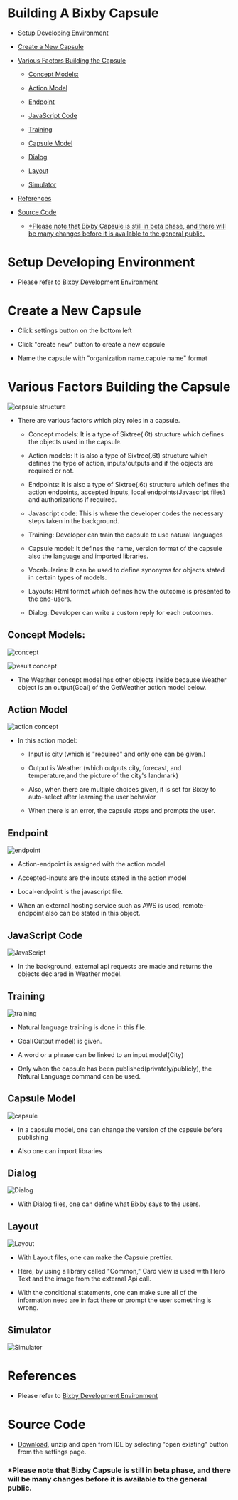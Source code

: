 Building A Bixby Capsule
========================

-   [Setup Developing Environment](#BuildingABixbyCapsule-SetupDevelopingEn)

-   [Create a New Capsule](#BuildingABixbyCapsule-CreateaNewCapsule)

-   [Various Factors Building the
    Capsule](#BuildingABixbyCapsule-VariousFactorsBui)

    -   [Concept Models:](#BuildingABixbyCapsule-ConceptModels:)

    -   [Action Model](#BuildingABixbyCapsule-ActionModel)

    -   [Endpoint](#BuildingABixbyCapsule-Endpoint)

    -   [JavaScript Code](#BuildingABixbyCapsule-JavaScriptCode)

    -   [Training](#BuildingABixbyCapsule-Training)

    -   [Capsule Model](#BuildingABixbyCapsule-CapsuleModel)

    -   [Dialog](#BuildingABixbyCapsule-Dialog)

    -   [Layout](#BuildingABixbyCapsule-Layout)

    -   [Simulator](#BuildingABixbyCapsule-Simulator)

-   [References](#BuildingABixbyCapsule-References)

-   [Source Code](#BuildingABixbyCapsule-SourceCode)

    -   [\*Please note that Bixby Capsule is still in beta phase, and there will
        be many changes before it is available to the general
        public.](#BuildingABixbyCapsule-*PleasenotethatBi)

Setup Developing Environment
============================

-   Please refer to [Bixby Development
    Environment](/display/BC/Bixby+Development+Environment)

Create a New Capsule
====================

-   Click settings button on the bottom left

-   Click "create new" button to create a new capsule

-   Name the capsule with "organization name.capule name" format

Various Factors Building the Capsule
====================================

![capsule structure](https://github.com/mgkang0206/tecace.weather/blob/master/Img/capsule%20structure.PNG)

-   There are various factors which play roles in a capsule.

    -   Concept models: It is a type of Sixtree(.6t) structure which defines the
        objects used in the capsule.

    -   Action models: It is also a type of Sixtree(.6t) structure which defines
        the type of action, inputs/outputs and if the objects are required or
        not.

    -   Endpoints: It is also a type of Sixtree(.6t) structure which defines the
        action endpoints, accepted inputs, local endpoints(Javascript files) and
        authorizations if required.

    -   Javascript code: This is where the developer codes the necessary steps
        taken in the background.

    -   Training: Developer can train the capsule to use natural languages

    -   Capsule model: It defines the name, version format of the capsule also
        the language and imported libraries.

    -   Vocabularies: It can be used to define synonyms for objects stated in
        certain types of models.

    -   Layouts: Html format which defines how the outcome is presented to the
        end-users.

    -   Dialog: Developer can write a custom reply for each outcomes.

Concept Models:
---------------

![concept](https://github.com/mgkang0206/tecace.weather/blob/master/Img/concept.PNG)

![result concept](https://github.com/mgkang0206/tecace.weather/blob/master/Img/result%20concept.PNG)

-   The Weather concept model has other objects inside because Weather object is
    an output(Goal) of the GetWeather action model below.

Action Model
------------

![action concept](https://github.com/mgkang0206/tecace.weather/blob/master/Img/action%20concept.PNG)

-   In this action model:

    -   Input is city (which is "required" and only one can be given.)

    -   Output is Weather (which outputs city, forecast, and temperature,and the
        picture of the city's landmark)

    -   Also, when there are multiple choices given, it is set for Bixby to
        auto-select after learning the user behavior

    -   When there is an error, the capsule stops and prompts the user.

Endpoint
--------

![endpoint](https://github.com/mgkang0206/tecace.weather/blob/master/Img/endpoint.PNG)

-   Action-endpoint is assigned with the action model

-   Accepted-inputs are the inputs stated in the action model

-   Local-endpoint is the javascript file.

-   When an external hosting service such as AWS is used, remote-endpoint also
    can be stated in this object.

JavaScript Code
---------------

![JavaScript](https://github.com/mgkang0206/tecace.weather/blob/master/Img/javascript.PNG)

-   In the background, external api requests are made and returns the objects
    declared in Weather model.

Training
--------

![training](https://github.com/mgkang0206/tecace.weather/blob/master/Img/training.PNG)

-   Natural language training is done in this file.

-   Goal(Output model) is given.

-   A word or a phrase can be linked to an input model(City)

-   Only when the capsule has been published(privately/publicly), the Natural
    Language command can be used.

Capsule Model
-------------

![capsule](https://github.com/mgkang0206/tecace.weather/blob/master/Img/capsule.PNG)

-   In a capsule model, one can change the version of the capsule before
    publishing

-   Also one can import libraries

Dialog
------

![Dialog](https://github.com/mgkang0206/tecace.weather/blob/master/Img/capsule%20structure.PNG)

-   With Dialog files, one can define what Bixby says to the users.

Layout
------

![Layout](https://github.com/mgkang0206/tecace.weather/blob/master/Img/layout.PNG)

-   With Layout files, one can make the Capsule prettier.

-   Here, by using a library called "Common," Card view is used with Hero Text
    and the image from the external Api call.

-   With the conditional statements, one can make sure all of the information
    need are in fact there or prompt the user something is wrong.

Simulator
---------

![Simulator](https://github.com/mgkang0206/tecace.weather/blob/master/Img/Capture.PNG)

References
==========

-   Please refer to [Bixby Development
    Environment](/display/BC/Bixby+Development+Environment)

Source Code
===========

-   [Download](https://github.com/mgkang0206/tecace.weather/blob/master/tecace.weather.zip),
    unzip and open from IDE by selecting "open existing" button from the
    settings page.

### \*Please note that Bixby Capsule is still in beta phase, and there will be many changes before it is available to the general public.
